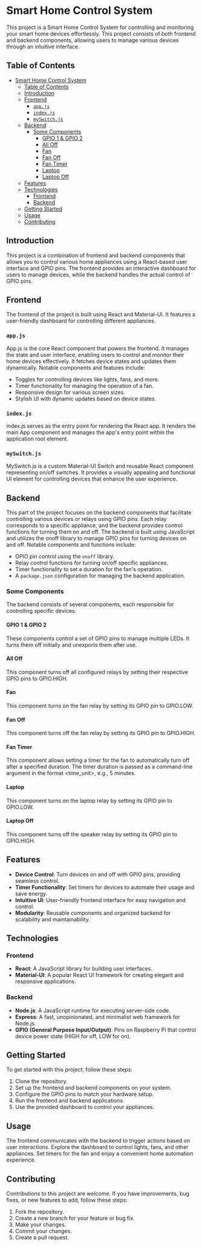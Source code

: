 # Smart Home Control System

This project is a Smart Home Control System for controlling and monitoring your smart home devices effortlessly. This project consists of both frontend and backend components, allowing users to manage various devices through an intuitive interface.

## Table of Contents
- [Smart Home Control System](#smart-home-control-system)
  - [Table of Contents](#table-of-contents)
  - [Introduction](#introduction)
  - [Frontend](#frontend)
    - [`app.js`](#appjs)
    - [`index.js`](#indexjs)
    - [`mySwitch.js`](#myswitchjs)
  - [Backend](#backend)
    - [Some Components](#some-components)
      - [GPIO 1 \& GPIO 2](#gpio-1--gpio-2)
      - [All Off](#all-off)
      - [Fan](#fan)
      - [Fan Off](#fan-off)
      - [Fan Timer](#fan-timer)
      - [Laptop](#laptop)
      - [Laptop Off](#laptop-off)
  - [Features](#features)
  - [Technologies](#technologies)
    - [Frontend](#frontend-1)
    - [Backend](#backend-1)
  - [Getting Started](#getting-started)
  - [Usage](#usage)
  - [Contributing](#contributing)

## Introduction

This project is a combination of frontend and backend components that allows you to control various home appliances using a React-based user interface and GPIO pins. The frontend provides an interactive dashboard for users to manage devices, while the backend handles the actual control of GPIO pins.

## Frontend
The frontend of the project is built using React and Material-UI. It features a user-friendly dashboard for controlling different appliances.

### `app.js`
App.js is the core React component that powers the frontend. It manages the state and user interface, enabling users to control and monitor their home devices effectively. It fetches device states and updates them dynamically.
Notable components and features include:
- Toggles for controlling devices like lights, fans, and more.
- Timer functionality for managing the operation of a fan.
- Responsive design for various screen sizes.
- Stylish UI with dynamic updates based on device states.

### `index.js`
index.js serves as the entry point for rendering the React app. It renders the main App component and manages the app's entry point within the application root element.

### `mySwitch.js`
MySwitch.js is a custom Material-UI Switch and reusable React component representing on/off switches. It provides a visually appealing and functional UI element for controlling devices that enhance the user experience.


## Backend

This part of the project focuses on the backend components that facilitate controlling various devices or relays using GPIO pins. Each relay corresponds to a specific appliance, and the backend provides control functions for turning them on and off. The backend is built using JavaScript and utilizes the onoff library to manage GPIO pins for turning devices on and off.
Notable components and functions include:

- GPIO pin control using the `onoff` library.
- Relay control functions for turning on/off specific appliances.
- Timer functionality to set a duration for the fan's operation.
- A `package.json` configuration for managing the backend application.

### Some Components

The backend consists of several components, each responsible for controlling specific devices.

#### GPIO 1 & GPIO 2

These components control a set of GPIO pins to manage multiple LEDs. It turns them off initially and unexports them after use.

#### All Off

This component turns off all configured relays by setting their respective GPIO pins to GPIO.HIGH.

#### Fan

This component turns on the fan relay by setting its GPIO pin to GPIO.LOW.

#### Fan Off

This component turns off the fan relay by setting its GPIO pin to GPIO.HIGH.

#### Fan Timer

This component allows setting a timer for the fan to automatically turn off after a specified duration. The timer duration is passed as a command-line argument in the format <number> <time_unit>, e.g., 5 minutes.

#### Laptop

This component turns on the laptop relay by setting its GPIO pin to GPIO.LOW.

#### Laptop Off

This component turns off the speaker relay by setting its GPIO pin to GPIO.HIGH.

## Features

- **Device Control**: Turn devices on and off with GPIO pins, providing seamless control.
- **Timer Functionality**: Set timers for devices to automate their usage and save energy.
- **Intuitive UI**: User-friendly frontend interface for easy navigation and control.
- **Modularity**: Reusable components and organized backend for scalability and maintainability.

## Technologies

### Frontend

- **React**: A JavaScript library for building user interfaces.
- **Material-UI**: A popular React UI framework for creating elegant and responsive applications.

### Backend

- **Node.js**: A JavaScript runtime for executing server-side code.
- **Express**: A fast, unopinionated, and minimalist web framework for Node.js.
- **GPIO (General Purpose Input/Output)**: Pins on Raspberry Pi that control device power state (HIGH for off, LOW for on).



## Getting Started

To get started with this project, follow these steps:

1. Clone the repository.
2. Set up the frontend and backend components on your system.
3. Configure the GPIO pins to match your hardware setup.
4. Run the frontend and backend applications.
5. Use the provided dashboard to control your appliances.

## Usage

The frontend communicates with the backend to trigger actions based on user interactions. Explore the dashboard to control lights, fans, and other appliances. Set timers for the fan and enjoy a convenient home automation experience.

## Contributing

Contributions to this project are welcome. If you have improvements, bug fixes, or new features to add, follow these steps:

1. Fork the repository.
2. Create a new branch for your feature or bug fix.
3. Make your changes.
4. Commit your changes.
5. Create a pull request.
